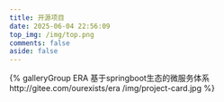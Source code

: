 ```yaml
---
title: 开源项目
date: 2025-06-04 22:56:09
top_img: /img/top.png
comments: false
aside: false
---
```


<div class="gallery-group-main">
{% galleryGroup ERA 基于springboot生态的微服务体系 http://gitee.com/ourexists/era /img/project-card.jpg %}
</div>